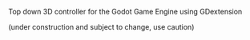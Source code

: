 Top down 3D controller for the Godot Game Engine using GDextension

(under construction and subject to change, use caution)

